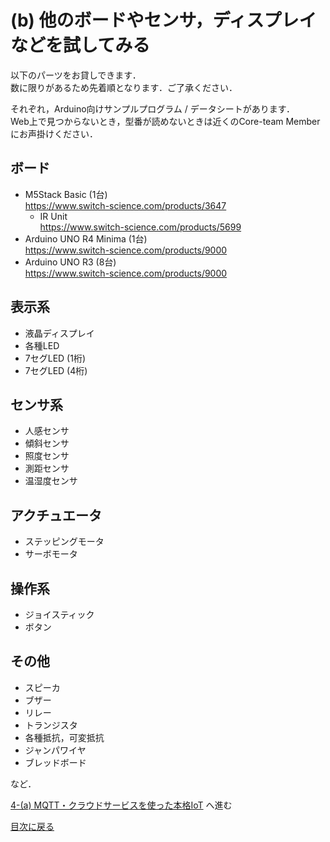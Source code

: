 # (b) 他のボードやセンサ，ディスプレイなどを試してみる

以下のパーツをお貸しできます．  
数に限りがあるため先着順となります．ご了承ください．  

それぞれ，Arduino向けサンプルプログラム / データシートがあります．  
Web上で見つからないとき，型番が読めないときは近くのCore-team Memberにお声掛けください．

## ボード
- M5Stack Basic (1台)  
https://www.switch-science.com/products/3647
    - IR Unit  
    https://www.switch-science.com/products/5699
- Arduino UNO R4 Minima (1台)  
https://www.switch-science.com/products/9000
- Arduino UNO R3 (8台)  
https://www.switch-science.com/products/9000

## 表示系

- 液晶ディスプレイ
- 各種LED
- 7セグLED (1桁)
- 7セグLED (4桁)

## センサ系

- 人感センサ
- 傾斜センサ
- 照度センサ
- 測距センサ
- 温湿度センサ

## アクチュエータ

- ステッピングモータ
- サーボモータ

## 操作系

- ジョイスティック
- ボタン

## その他

- スピーカ
- ブザー
- リレー
- トランジスタ
- 各種抵抗，可変抵抗
- ジャンパワイヤ
- ブレッドボード

など．

[4-(a) MQTT・クラウドサービスを使った本格IoT](4-mqtt.md) へ進む  

[目次に戻る](README.md)